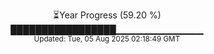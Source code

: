 <p align="center">
⏳Year Progress (59.20 %) <br>
█████████████████▁▁▁▁▁▁▁▁▁▁▁▁▁ <br>
<sub>Updated: Tue, 05 Aug 2025 02:18:49 GMT</sub>
</p>

